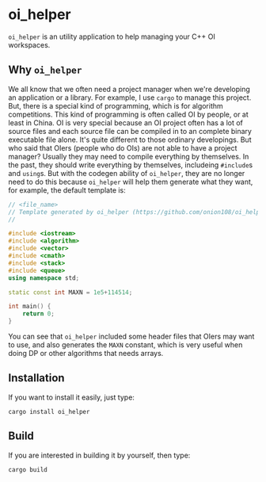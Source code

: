 # oi_helper
`oi_helper` is an utility application to help managing your C++ OI workspaces.

## Why `oi_helper`
We all know that we often need a project manager when we're developing an application or a library. For example, I use `cargo` to manage this project. But, there is a special kind of programming, which is for algorithm competitions. This kind of programming is often called OI by people, or at least in China. OI is very special because an OI project often has a lot of source files and each source file can be compiled in to an complete binary executable file alone. It's quite different to those ordinary developings. But who said that OIers (people who do OIs) are not able to have a project manager? Usually they may need to compile everything by themselves. In the past, they should write everything by themselves, includeing `#include`s and `using`s. But with the codegen ability of `oi_helper`, they are no longer need to do this because `oi_helper` will help them generate what they want, for example, the default template is:
```C++
// <file_name>
// Template generated by oi_helper (https://github.com/onion108/oi_helper)
//

#include <iostream>
#include <algorithm>
#include <vector>
#include <cmath>
#include <stack>
#include <queue>
using namespace std;

static const int MAXN = 1e5+114514;

int main() {
    return 0;
}
```
You can see that `oi_helper` included some header files that OIers may want to use, and also generates the `MAXN` constant, which is very useful when doing DP or other algorithms that needs arrays.

## Installation

If you want to install it easily, just type:
```
cargo install oi_helper
```

## Build
If you are interested in building it by yourself, then type:
```
cargo build
```
